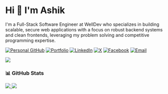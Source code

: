 # Hi 👋 I'm Ashik

I'm a Full-Stack Software Engineer at WellDev who specializes in building scalable, secure web applications with a focus on robust backend systems and clean frontends, leveraging my problem solving and competitive programming expertise.

[![Personal GitHub](https://img.shields.io/badge/Personal_GitHub-%2324292e.svg?style=flat&logo=github&logoColor=white)](https://github.com/Mohammad-Ashikul-Islam)
[![Portfolio](https://img.shields.io/badge/Portfolio-%23007bff.svg?style=flat&logo=google-chrome&logoColor=white)](https://ashikul-islam.netlify.app)
[![LinkedIn](https://img.shields.io/badge/LinkedIn-%230077B5.svg?style=flat&logo=linkedin&logoColor=white)](https://linkedin.com/in/mdashikul2222)
[![X](https://img.shields.io/badge/X-%231DA1F2.svg?style=flat&logo=twitter&logoColor=white)](https://x.com/mdashikul2222)
[![Facebook](https://img.shields.io/badge/Facebook-%232E87FB.svg?style=flat&logo=facebook&logoColor=white)](https://www.facebook.com/mdashikul2222)
[![Email](https://img.shields.io/badge/Email-%23D14836.svg?style=flat&logo=gmail&logoColor=white)](mailto:mdashikul2222@gmail.com)


<img src="https://skillicons.dev/icons?i=rails,react,postgresql,redis,ruby,javascript,cpp,c,nodejs,git,npm,css,html,linux&theme=dark" />


### 📊 GitHub Stats

<a href="#">
  <img src="https://github-readme-stats.vercel.app/api?username=asis-wtag&theme=blueberry&count_private=true&hide_border=true&line_height=20" />
</a>
<a href="#">
  <img src="https://github-readme-stats.vercel.app/api/top-langs/?username=asis-wtag&layout=compact&theme=blueberry&count_private=true&hide_border=true" />
</a>


